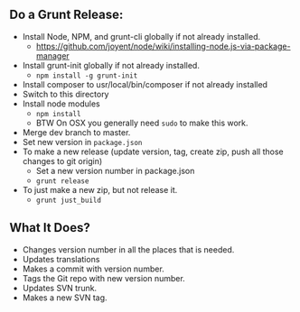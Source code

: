 ## Do a Grunt Release:
* Install Node, NPM, and grunt-cli globally if not already installed.
    * https://github.com/joyent/node/wiki/installing-node.js-via-package-manager
* Install grunt-init globally if not already installed.
    * `npm install -g grunt-init`
* Install composer to usr/local/bin/composer if not already installed
* Switch to this directory
* Install node modules
    * `npm install`
    * BTW On OSX you generally need `sudo` to make this work.
* Merge dev branch to master.
* Set new version in `package.json`
* To make a new release (update version, tag, create zip, push all those changes to git origin)
    * Set a new version number in package.json
    * `grunt release`
* To just make a new zip, but not release it.
    * `grunt just_build`
    
## What It Does?
* Changes version number in all the places that is needed.
* Updates translations
* Makes a commit with version number.
* Tags the Git repo with new version number.
* Updates SVN trunk.
* Makes a new SVN tag.
